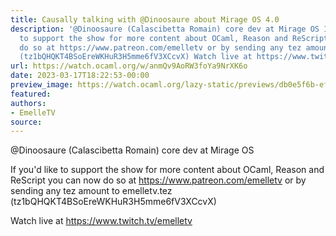 ```yaml
---
title: Causally talking with @Dinoosaure about Mirage OS 4.0
description: '@Dinoosaure (Calascibetta Romain) core dev at Mirage OS If you''d like
  to support the show for more content about OCaml, Reason and ReScript  you can now
  do so at https://www.patreon.com/emelletv or by sending any tez amount to emelletv.tez
  (tz1bQHQKT4BSoEreWKHuR3H5mme6fV3XCcvX) Watch live at https://www.twitch.tv/emelletv'
url: https://watch.ocaml.org/w/anmQv9AoRW3foYa9NrXK6o
date: 2023-03-17T18:22:53-00:00
preview_image: https://watch.ocaml.org/lazy-static/previews/db0e5f6b-ef64-43d5-8a59-a5515b27940b.jpg
featured:
authors:
- EmelleTV
source:
---
```


<p>@Dinoosaure (Calascibetta Romain) core dev at Mirage OS</p>
<p>If you'd like to support the show for more content about OCaml, Reason and ReScript  you can now do so at <a href="https://www.patreon.com/emelletv" target="_blank" rel="noopener noreferrer">https://www.patreon.com/emelletv</a> or by sending any tez amount to emelletv.tez (tz1bQHQKT4BSoEreWKHuR3H5mme6fV3XCcvX)</p>
<p>Watch live at <a href="https://www.twitch.tv/emelletv" target="_blank" rel="noopener noreferrer">https://www.twitch.tv/emelletv</a></p>

